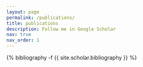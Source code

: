 ```yaml
---
layout: page
permalink: /publications/
title: publications
description: Follow me in Google Scholar
nav: true
nav_order: 1
---
```

<!-- _pages/publications.md -->

<div class="publications">

{% bibliography -f {{ site.scholar.bibliography }} %}

</div>
